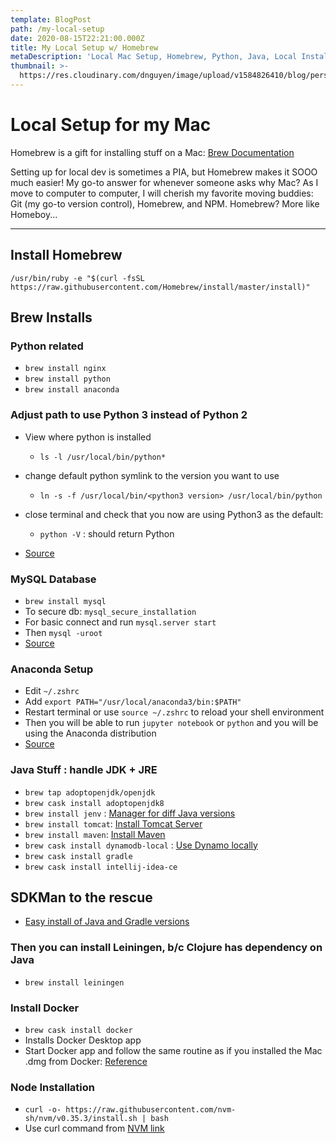 ```yaml
---
template: BlogPost
path: /my-local-setup
date: 2020-08-15T22:21:00.000Z
title: My Local Setup w/ Homebrew
metaDescription: 'Local Mac Setup, Homebrew, Python, Java, Local Install, Environment Setup'
thumbnail: >-
  https://res.cloudinary.com/dnguyen/image/upload/v1584826410/blog/personal/desk_background_ico88y.jpg
---
```

# Local Setup for my Mac

Homebrew is a gift for installing stuff on a Mac: [Brew Documentation](https://brew.sh/)

Setting up for local dev is sometimes a PIA, but Homebrew makes it SOOO much easier! My go-to answer for whenever someone asks why Mac? As I move to computer to computer, I will cherish my favorite moving buddies: Git (my go-to version control), Homebrew, and NPM. Homebrew? More like Homeboy...

- - -

## Install Homebrew

`/usr/bin/ruby -e "$(curl -fsSL https://raw.githubusercontent.com/Homebrew/install/master/install)"`

## Brew Installs

### Python related

* `brew install nginx`
* `brew install python`
* `brew install anaconda`

### Adjust path to use Python 3 instead of Python 2

* View where python is installed

  * `ls -l /usr/local/bin/python*`
* change default python symlink to the version you want to use

  * `ln -s -f /usr/local/bin/<python3 version> /usr/local/bin/python`
* close terminal and check that you now are using Python3 as the default:

  * `python -V` : should return Python <python3 version>
* [Source](https://dev.to/malwarebo/how-to-set-python3-as-a-default-python-version-on-mac-4jjf)

### MySQL Database
* `brew install mysql`
* To secure db: `mysql_secure_installation`
* For basic connect and run `mysql.server start`
* Then `mysql -uroot`
* [Source](https://www.youtube.com/watch?v=jzvsotmNrK8)



### Anaconda Setup

* Edit `~/.zshrc`
* Add `export PATH="/usr/local/anaconda3/bin:$PATH"`
* Restart terminal or use `source ~/.zshrc` to reload your shell environment
* Then you will be able to run `jupyter notebook` or `python` and you will be using the Anaconda distribution
* [Source](https://medium.com/ayuth/install-anaconda-on-macos-with-homebrew-c94437d63a37)

### Java Stuff : handle JDK + JRE

* `brew tap adoptopenjdk/openjdk`
* `brew cask install adoptopenjdk8`
* `brew install jenv` : [Manager for diff Java versions](https://medium.com/@brunofrascino/working-with-multiple-java-versions-in-macos-9a9c4f15615a)
* `brew install tomcat`: [Install Tomcat Server](https://medium.com/@fahimhossain_16989/installing-apache-tomcat-on-macos-mojave-using-homebrew-28ce039b4b2e)
* `brew install maven`: [Install Maven](https://www.code2bits.com/how-to-install-maven-on-macos-using-homebrew/)
* `brew cask install dynamodb-local` : [Use Dynamo locally](https://docs.aws.amazon.com/amazondynamodb/latest/developerguide/DynamoDBLocal.html)
* `brew cask install gradle`
* `brew cask install intellij-idea-ce`

## SDKMan to the rescue

* [Easy install of Java and Gradle versions](https://sdkman.io/)

### Then you can install Leiningen, b/c Clojure has dependency on Java

* `brew install leiningen`

### Install Docker

* `brew cask install docker`
* Installs Docker Desktop app
* Start Docker app and follow the same routine as if you installed the Mac .dmg from Docker: [Reference](https://stackoverflow.com/questions/44084846/cannot-connect-to-the-docker-daemon-on-macos)

### Node Installation

* `curl -o- https://raw.githubusercontent.com/nvm-sh/nvm/v0.35.3/install.sh | bash`
* Use curl command from [NVM link](https://github.com/nvm-sh/nvm)
